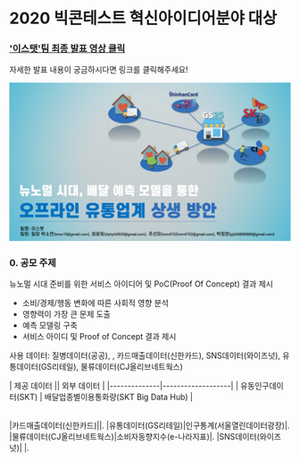 # 2020 빅콘테스트 혁신아이디어분야 대상

### ['이스탯'팀 최종 발표 영상 클릭][presentation-link]  

자세한 발표 내용이 궁금하시다면 링크를 클릭해주세요!

![image-1](./Image/1.jpg)

### 0. 공모 주제

뉴노멀 시대 준비를 위한 서비스 아이디어 및 PoC(Proof Of Concept) 결과 제시

* 소비/경제/행동 변화에 따른 사회적 영향 분석 
* 영향력이 가장 큰 문제 도출
* 예측 모델링 구축
* 서비스 아이디 및 Proof of Concept 결과 제시

사용 데이터: 질병데이터(공공), , 카드매출데이터(신한카드), SNS데이터(와이즈넛), 유통데이터(GS리테일), 물류데이터(CJ올리브네트웍스)
<br>

| 제공 데이터 || 외부 데이터 | 
|--------------|-------------------| 
| 유동인구데이터(SKT) | 배달업종별이용통화량(SKT Big Data Hub) | 


<br>
|카드매출데이터(신한카드)||. 
|유통데이터(GS리테일)|인구통계(서울열린데이터광장)|. 
|물류데이터(CJ올리브네트웍스)|소비자동향지수(e-나라지표)|. 
|SNS데이터(와이즈넛)| |. 




[presentation-link]: https://youtu.be/32Y5Vtngc-Y?t=5131
